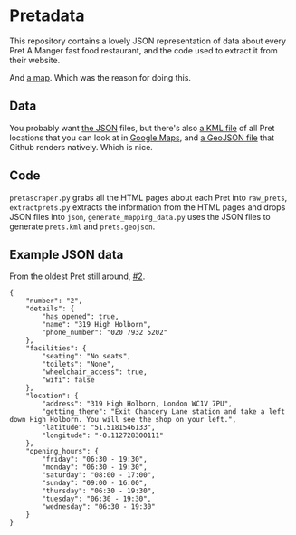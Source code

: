 Pretadata
=========
This repository contains a lovely JSON representation of data about every Pret A Manger fast food restaurant, and the code used to extract it from their website.

And [a map](https://maps.google.com/maps?q=https://raw.githubusercontent.com/jonty/pretadata/master/prets.kml). Which was the reason for doing this.

Data
----
You probably want [the JSON](json/) files, but there's also [a KML file](prets.kml) of all Pret locations that you can look at in [Google Maps](https://maps.google.com/maps?q=https://raw.githubusercontent.com/jonty/pretadata/master/prets.kml), and [a GeoJSON file](prets.geojson) that Github renders natively. Which is nice.

Code
----
```pretascraper.py``` grabs all the HTML pages about each Pret into ```raw_prets```, ```extractprets.py``` extracts the information from the HTML pages and drops JSON files into ```json```, ```generate_mapping_data.py``` uses the JSON files to generate ```prets.kml``` and ```prets.geojson```.

Example JSON data
-----------------
From the oldest Pret still around, [#2](json/UK0002.json).
```
{
    "number": "2",
    "details": {
        "has_opened": true,
        "name": "319 High Holborn",
        "phone_number": "020 7932 5202"
    },
    "facilities": {
        "seating": "No seats",
        "toilets": "None",
        "wheelchair_access": true,
        "wifi": false
    },
    "location": {
        "address": "319 High Holborn, London WC1V 7PU",
        "getting_there": "Exit Chancery Lane station and take a left down High Holborn. You will see the shop on your left.",
        "latitude": "51.5181546133",
        "longitude": "-0.112728300111"
    },
    "opening_hours": {
        "friday": "06:30 - 19:30",
        "monday": "06:30 - 19:30",
        "saturday": "08:00 - 17:00",
        "sunday": "09:00 - 16:00",
        "thursday": "06:30 - 19:30",
        "tuesday": "06:30 - 19:30",
        "wednesday": "06:30 - 19:30"
    }
}
```
